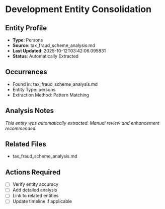 # Development Entity Consolidation

## Entity Profile
- **Type**: Persons
- **Source**: tax_fraud_scheme_analysis.md
- **Last Updated**: 2025-10-12T03:42:06.095831
- **Status**: Automatically Extracted

## Occurrences
- Found in: tax_fraud_scheme_analysis.md
- Entity Type: persons
- Extraction Method: Pattern Matching

## Analysis Notes
*This entity was automatically extracted. Manual review and enhancement recommended.*

## Related Files
- tax_fraud_scheme_analysis.md

## Actions Required
- [ ] Verify entity accuracy
- [ ] Add detailed analysis
- [ ] Link to related entities
- [ ] Update timeline if applicable
